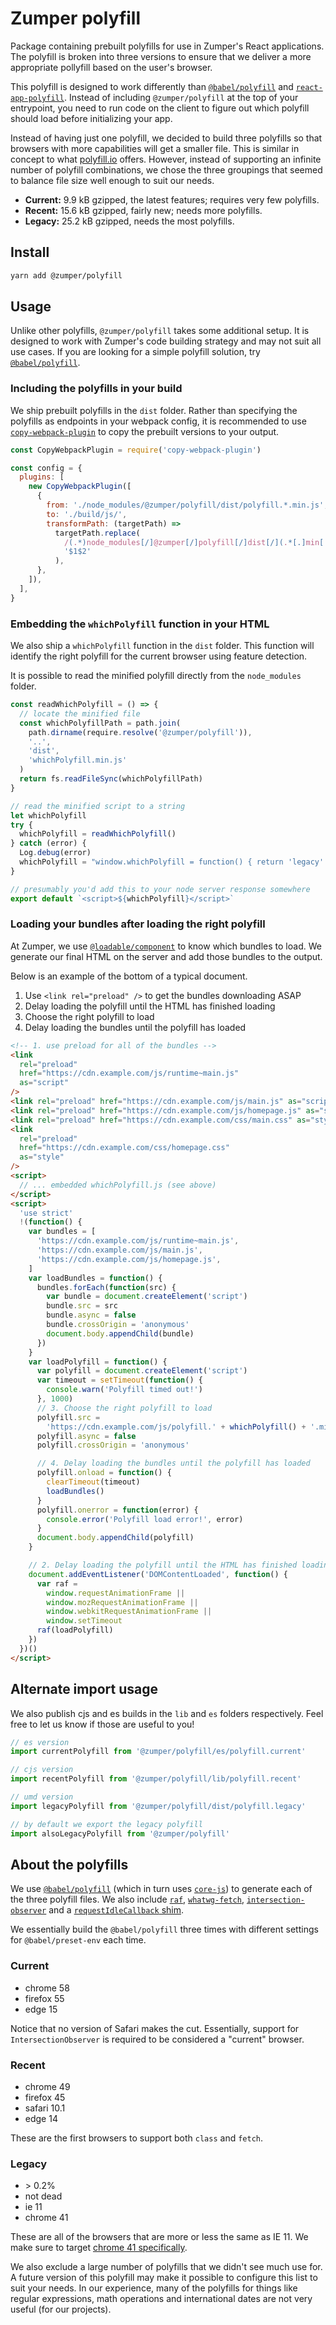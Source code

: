 # Zumper polyfill

Package containing prebuilt polyfills for use in Zumper's React applications. The polyfill is broken into three versions to ensure that we deliver a more appropriate pollyfill based on the user's browser.

This polyfill is designed to work differently than [`@babel/polyfill`](https://babeljs.io/docs/en/babel-polyfill) and [`react-app-polyfill`](https://github.com/facebook/create-react-app/tree/master/packages/react-app-polyfill). Instead of including `@zumper/polyfill` at the top of your entrypoint, you need to run code on the client to figure out which polyfill should load before initializing your app.

Instead of having just one polyfill, we decided to build three polyfills so that browsers with more capabilities will get a smaller file. This is similar in concept to what [polyfill.io](https://polyfill.io/v2/docs/) offers. However, instead of supporting an infinite number of polyfill combinations, we chose the three groupings that seemed to balance file size well enough to suit our needs.

- **Current:** 9.9 kB gzipped, the latest features; requires very few polyfills.
- **Recent:** 15.6 kB gzipped, fairly new; needs more polyfills.
- **Legacy:** 25.2 kB gzipped, needs the most polyfills.

## Install

```bash
yarn add @zumper/polyfill
```

## Usage

Unlike other polyfills, `@zumper/polyfill` takes some additional setup. It is designed to work with Zumper's code building strategy and may not suit all use cases. If you are looking for a simple polyfill solution, try [`@babel/polyfill`](https://babeljs.io/docs/en/babel-polyfill).

### Including the polyfills in your build

We ship prebuilt polyfills in the `dist` folder. Rather than specifying the polyfills as endpoints in your webpack config, it is recommended to use [`copy-webpack-plugin`](https://github.com/webpack-contrib/copy-webpack-plugin) to copy the prebuilt versions to your output.

```js
const CopyWebpackPlugin = require('copy-webpack-plugin')

const config = {
  plugins: [
    new CopyWebpackPlugin([
      {
        from: './node_modules/@zumper/polyfill/dist/polyfill.*.min.js',
        to: './build/js/',
        transformPath: (targetPath) =>
          targetPath.replace(
            /(.*)node_modules[/]@zumper[/]polyfill[/]dist[/](.*[.]min[.]js)$/,
            '$1$2'
          ),
      },
    ]),
  ],
}
```

### Embedding the `whichPolyfill` function in your HTML

We also ship a `whichPolyfill` function in the `dist` folder. This function will identify the right polyfill for the current browser using feature detection.

It is possible to read the minified polyfill directly from the `node_modules` folder.

```js
const readWhichPolyfill = () => {
  // locate the minified file
  const whichPolyfillPath = path.join(
    path.dirname(require.resolve('@zumper/polyfill')),
    '..',
    'dist',
    'whichPolyfill.min.js'
  )
  return fs.readFileSync(whichPolyfillPath)
}

// read the minified script to a string
let whichPolyfill
try {
  whichPolyfill = readWhichPolyfill()
} catch (error) {
  Log.debug(error)
  whichPolyfill = "window.whichPolyfill = function() { return 'legacy' };"
}

// presumably you'd add this to your node server response somewhere
export default `<script>${whichPolyfill}</script>`
```

### Loading your bundles after loading the right polyfill

At Zumper, we use [`@loadable/component`](https://www.smooth-code.com/open-source/loadable-components/docs/server-side-rendering/) to know which bundles to load. We generate our final HTML on the server and add those bundles to the output.

Below is an example of the bottom of a typical document.

1. Use `<link rel="preload" />` to get the bundles downloading ASAP
2. Delay loading the polyfill until the HTML has finished loading
3. Choose the right polyfill to load
4. Delay loading the bundles until the polyfill has loaded

```html
<!-- 1. use preload for all of the bundles -->
<link
  rel="preload"
  href="https://cdn.example.com/js/runtime~main.js"
  as="script"
/>
<link rel="preload" href="https://cdn.example.com/js/main.js" as="script" />
<link rel="preload" href="https://cdn.example.com/js/homepage.js" as="script" />
<link rel="preload" href="https://cdn.example.com/css/main.css" as="style" />
<link
  rel="preload"
  href="https://cdn.example.com/css/homepage.css"
  as="style"
/>
<script>
  // ... embedded whichPolyfill.js (see above)
</script>
<script>
  'use strict'
  !(function() {
    var bundles = [
      'https://cdn.example.com/js/runtime~main.js',
      'https://cdn.example.com/js/main.js',
      'https://cdn.example.com/js/homepage.js',
    ]
    var loadBundles = function() {
      bundles.forEach(function(src) {
        var bundle = document.createElement('script')
        bundle.src = src
        bundle.async = false
        bundle.crossOrigin = 'anonymous'
        document.body.appendChild(bundle)
      })
    }
    var loadPolyfill = function() {
      var polyfill = document.createElement('script')
      var timeout = setTimeout(function() {
        console.warn('Polyfill timed out!')
      }, 1000)
      // 3. Choose the right polyfill to load
      polyfill.src =
        'https://cdn.example.com/js/polyfill.' + whichPolyfill() + '.min.js'
      polyfill.async = false
      polyfill.crossOrigin = 'anonymous'

      // 4. Delay loading the bundles until the polyfill has loaded
      polyfill.onload = function() {
        clearTimeout(timeout)
        loadBundles()
      }
      polyfill.onerror = function(error) {
        console.error('Polyfill load error!', error)
      }
      document.body.appendChild(polyfill)
    }

    // 2. Delay loading the polyfill until the HTML has finished loading
    document.addEventListener('DOMContentLoaded', function() {
      var raf =
        window.requestAnimationFrame ||
        window.mozRequestAnimationFrame ||
        window.webkitRequestAnimationFrame ||
        window.setTimeout
      raf(loadPolyfill)
    })
  })()
</script>
```

## Alternate import usage

We also publish cjs and es builds in the `lib` and `es` folders respectively. Feel free to let us know if those are useful to you!

```js
// es version
import currentPolyfill from '@zumper/polyfill/es/polyfill.current'

// cjs version
import recentPolyfill from '@zumper/polyfill/lib/polyfill.recent'

// umd version
import legacyPolyfill from '@zumper/polyfill/dist/polyfill.legacy'

// by default we export the legacy polyfill
import alsoLegacyPolyfill from '@zumper/polyfill'
```

## About the polyfills

We use [`@babel/polyfill`](https://babeljs.io/docs/en/babel-polyfill) (which in turn uses [`core-js`](https://www.npmjs.com/package/core-js)) to generate each of the three polyfill files. We also include [`raf`](https://www.npmjs.com/package/raf), [`whatwg-fetch`](https://www.npmjs.com/package/whatwg-fetch), [`intersection-observer`](https://www.npmjs.com/package/intersection-observer) and a [`requestIdleCallback` shim](https://gist.github.com/paullewis/55efe5d6f05434a96c36).

We essentially build the `@babel/polyfill` three times with different settings for `@babel/preset-env` each time.

### Current

- chrome 58
- firefox 55
- edge 15

Notice that no version of Safari makes the cut. Essentially, support for `IntersectionObserver` is required to be considered a "current" browser.

### Recent

- chrome 49
- firefox 45
- safari 10.1
- edge 14

These are the first browsers to support both `class` and `fetch`.

### Legacy

- &gt; 0.2%
- not dead
- ie 11
- chrome 41

These are all of the browsers that are more or less the same as IE 11. We make sure to target [chrome 41 specifically](https://developers.google.com/search/docs/guides/rendering).

We also exclude a large number of polyfills that we didn't see much use for. A future version of this polyfill may make it possible to configure this list to suit your needs. In our experience, many of the polyfills for things like regular expressions, math operations and international dates are not very useful (for our projects).
